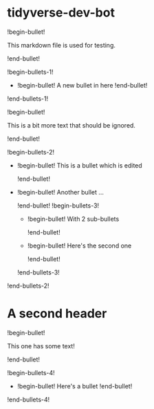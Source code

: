 # tidyverse-dev-bot

!begin-bullet!

This markdown file is used for testing.

!end-bullet!

!begin-bullets-1!

-   !begin-bullet!
    A new bullet in here
    !end-bullet!

!end-bullets-1!

!begin-bullet!

This is a bit more text that should be ignored.

!end-bullet!

!begin-bullets-2!

-   !begin-bullet!
    This is a bullet which is edited

    !end-bullet!
-   !begin-bullet!
    Another bullet ...

    !end-bullet!
    !begin-bullets-3!
    -   !begin-bullet!
        With 2 sub-bullets

        !end-bullet!
    -   !begin-bullet!
        Here's the second one

        !end-bullet!

    !end-bullets-3!

!end-bullets-2!

# A second header

!begin-bullet!

This one has some text!

!end-bullet!

!begin-bullets-4!

-   !begin-bullet!
    Here's a bullet
    !end-bullet!

!end-bullets-4!

